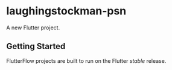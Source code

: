 # laughingstockman-psn

A new Flutter project.

## Getting Started

FlutterFlow projects are built to run on the Flutter _stable_ release.
